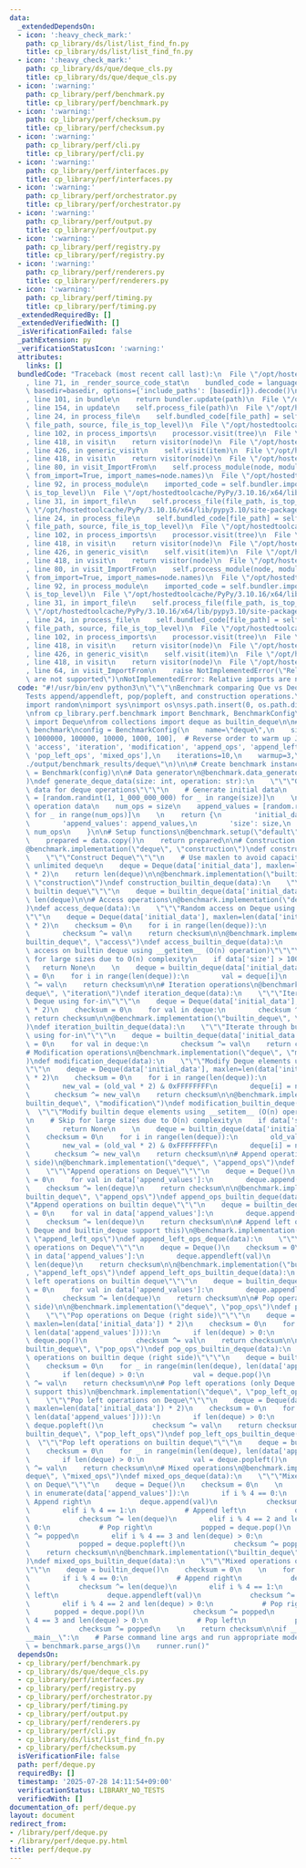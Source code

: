```yaml
---
data:
  _extendedDependsOn:
  - icon: ':heavy_check_mark:'
    path: cp_library/ds/list/list_find_fn.py
    title: cp_library/ds/list/list_find_fn.py
  - icon: ':heavy_check_mark:'
    path: cp_library/ds/que/deque_cls.py
    title: cp_library/ds/que/deque_cls.py
  - icon: ':warning:'
    path: cp_library/perf/benchmark.py
    title: cp_library/perf/benchmark.py
  - icon: ':warning:'
    path: cp_library/perf/checksum.py
    title: cp_library/perf/checksum.py
  - icon: ':warning:'
    path: cp_library/perf/cli.py
    title: cp_library/perf/cli.py
  - icon: ':warning:'
    path: cp_library/perf/interfaces.py
    title: cp_library/perf/interfaces.py
  - icon: ':warning:'
    path: cp_library/perf/orchestrator.py
    title: cp_library/perf/orchestrator.py
  - icon: ':warning:'
    path: cp_library/perf/output.py
    title: cp_library/perf/output.py
  - icon: ':warning:'
    path: cp_library/perf/registry.py
    title: cp_library/perf/registry.py
  - icon: ':warning:'
    path: cp_library/perf/renderers.py
    title: cp_library/perf/renderers.py
  - icon: ':warning:'
    path: cp_library/perf/timing.py
    title: cp_library/perf/timing.py
  _extendedRequiredBy: []
  _extendedVerifiedWith: []
  _isVerificationFailed: false
  _pathExtension: py
  _verificationStatusIcon: ':warning:'
  attributes:
    links: []
  bundledCode: "Traceback (most recent call last):\n  File \"/opt/hostedtoolcache/PyPy/3.10.16/x64/lib/pypy3.10/site-packages/onlinejudge_verify/documentation/build.py\"\
    , line 71, in _render_source_code_stat\n    bundled_code = language.bundle(stat.path,\
    \ basedir=basedir, options={'include_paths': [basedir]}).decode()\n  File \"/opt/hostedtoolcache/PyPy/3.10.16/x64/lib/pypy3.10/site-packages/onlinejudge_verify/languages/python.py\"\
    , line 101, in bundle\n    return bundler.update(path)\n  File \"/opt/hostedtoolcache/PyPy/3.10.16/x64/lib/pypy3.10/site-packages/onlinejudge_verify/languages/python_bundle.py\"\
    , line 154, in update\n    self.process_file(path)\n  File \"/opt/hostedtoolcache/PyPy/3.10.16/x64/lib/pypy3.10/site-packages/onlinejudge_verify/languages/python_bundle.py\"\
    , line 24, in process_file\n    self.bundled_code[file_path] = self.process_imports(tree,\
    \ file_path, source, file_is_top_level)\n  File \"/opt/hostedtoolcache/PyPy/3.10.16/x64/lib/pypy3.10/site-packages/onlinejudge_verify/languages/python_bundle.py\"\
    , line 102, in process_imports\n    processor.visit(tree)\n  File \"/opt/hostedtoolcache/PyPy/3.10.16/x64/lib/pypy3.10/ast.py\"\
    , line 418, in visit\n    return visitor(node)\n  File \"/opt/hostedtoolcache/PyPy/3.10.16/x64/lib/pypy3.10/ast.py\"\
    , line 426, in generic_visit\n    self.visit(item)\n  File \"/opt/hostedtoolcache/PyPy/3.10.16/x64/lib/pypy3.10/ast.py\"\
    , line 418, in visit\n    return visitor(node)\n  File \"/opt/hostedtoolcache/PyPy/3.10.16/x64/lib/pypy3.10/site-packages/onlinejudge_verify/languages/python_bundle.py\"\
    , line 80, in visit_ImportFrom\n    self.process_module(node, module_path, file_is_top_level,\
    \ from_import=True, import_names=node.names)\n  File \"/opt/hostedtoolcache/PyPy/3.10.16/x64/lib/pypy3.10/site-packages/onlinejudge_verify/languages/python_bundle.py\"\
    , line 92, in process_module\n    imported_code = self.bundler.import_file(module_path,\
    \ is_top_level)\n  File \"/opt/hostedtoolcache/PyPy/3.10.16/x64/lib/pypy3.10/site-packages/onlinejudge_verify/languages/python_bundle.py\"\
    , line 31, in import_file\n    self.process_file(file_path, is_top_level)\n  File\
    \ \"/opt/hostedtoolcache/PyPy/3.10.16/x64/lib/pypy3.10/site-packages/onlinejudge_verify/languages/python_bundle.py\"\
    , line 24, in process_file\n    self.bundled_code[file_path] = self.process_imports(tree,\
    \ file_path, source, file_is_top_level)\n  File \"/opt/hostedtoolcache/PyPy/3.10.16/x64/lib/pypy3.10/site-packages/onlinejudge_verify/languages/python_bundle.py\"\
    , line 102, in process_imports\n    processor.visit(tree)\n  File \"/opt/hostedtoolcache/PyPy/3.10.16/x64/lib/pypy3.10/ast.py\"\
    , line 418, in visit\n    return visitor(node)\n  File \"/opt/hostedtoolcache/PyPy/3.10.16/x64/lib/pypy3.10/ast.py\"\
    , line 426, in generic_visit\n    self.visit(item)\n  File \"/opt/hostedtoolcache/PyPy/3.10.16/x64/lib/pypy3.10/ast.py\"\
    , line 418, in visit\n    return visitor(node)\n  File \"/opt/hostedtoolcache/PyPy/3.10.16/x64/lib/pypy3.10/site-packages/onlinejudge_verify/languages/python_bundle.py\"\
    , line 80, in visit_ImportFrom\n    self.process_module(node, module_path, file_is_top_level,\
    \ from_import=True, import_names=node.names)\n  File \"/opt/hostedtoolcache/PyPy/3.10.16/x64/lib/pypy3.10/site-packages/onlinejudge_verify/languages/python_bundle.py\"\
    , line 92, in process_module\n    imported_code = self.bundler.import_file(module_path,\
    \ is_top_level)\n  File \"/opt/hostedtoolcache/PyPy/3.10.16/x64/lib/pypy3.10/site-packages/onlinejudge_verify/languages/python_bundle.py\"\
    , line 31, in import_file\n    self.process_file(file_path, is_top_level)\n  File\
    \ \"/opt/hostedtoolcache/PyPy/3.10.16/x64/lib/pypy3.10/site-packages/onlinejudge_verify/languages/python_bundle.py\"\
    , line 24, in process_file\n    self.bundled_code[file_path] = self.process_imports(tree,\
    \ file_path, source, file_is_top_level)\n  File \"/opt/hostedtoolcache/PyPy/3.10.16/x64/lib/pypy3.10/site-packages/onlinejudge_verify/languages/python_bundle.py\"\
    , line 102, in process_imports\n    processor.visit(tree)\n  File \"/opt/hostedtoolcache/PyPy/3.10.16/x64/lib/pypy3.10/ast.py\"\
    , line 418, in visit\n    return visitor(node)\n  File \"/opt/hostedtoolcache/PyPy/3.10.16/x64/lib/pypy3.10/ast.py\"\
    , line 426, in generic_visit\n    self.visit(item)\n  File \"/opt/hostedtoolcache/PyPy/3.10.16/x64/lib/pypy3.10/ast.py\"\
    , line 418, in visit\n    return visitor(node)\n  File \"/opt/hostedtoolcache/PyPy/3.10.16/x64/lib/pypy3.10/site-packages/onlinejudge_verify/languages/python_bundle.py\"\
    , line 64, in visit_ImportFrom\n    raise NotImplementedError(\"Relative imports\
    \ are not supported\")\nNotImplementedError: Relative imports are not supported\n"
  code: "#!/usr/bin/env python3\n\"\"\"\nBenchmark comparing Que vs Deque vs collections.deque.\n\
    Tests append/appendleft, pop/popleft, and construction operations.\n\"\"\"\n\n\
    import random\nimport sys\nimport os\nsys.path.insert(0, os.path.dirname(os.path.dirname(os.path.abspath(__file__))))\n\
    \nfrom cp_library.perf.benchmark import Benchmark, BenchmarkConfig\nfrom cp_library.ds.que.deque_cls\
    \ import Deque\nfrom collections import deque as builtin_deque\n\n# Configure\
    \ benchmark\nconfig = BenchmarkConfig(\n    name=\"deque\",\n    sizes=[10000000,\
    \ 1000000, 100000, 10000, 1000, 100],  # Reverse order to warm up JIT\n    operations=['construction',\
    \ 'access', 'iteration', 'modification', 'append_ops', 'append_left_ops', 'pop_ops',\
    \ 'pop_left_ops', 'mixed_ops'],\n    iterations=10,\n    warmup=3,\n    output_dir=\"\
    ./output/benchmark_results/deque\"\n)\n\n# Create benchmark instance\nbenchmark\
    \ = Benchmark(config)\n\n# Data generator\n@benchmark.data_generator(\"default\"\
    )\ndef generate_deque_data(size: int, operation: str):\n    \"\"\"Generate test\
    \ data for deque operations\"\"\"\n    # Generate initial data\n    initial_data\
    \ = [random.randint(1, 1_000_000_000) for _ in range(size)]\n    \n    # Generate\
    \ operation data\n    num_ops = size\n    append_values = [random.randint(1, 1_000_000_000)\
    \ for _ in range(num_ops)]\n    \n    return {\n        'initial_data': initial_data,\n\
    \        'append_values': append_values,\n        'size': size,\n        'num_ops':\
    \ num_ops\n    }\n\n# Setup functions\n@benchmark.setup(\"default\")\ndef setup(data):\n\
    \    prepared = data.copy()\n    return prepared\n\n# Construction operation\n\
    @benchmark.implementation(\"deque\", \"construction\")\ndef construction_deque(data):\n\
    \    \"\"\"Construct Deque\"\"\"\n    # Use maxlen to avoid capacity issues with\
    \ unlimited deque\n    deque = Deque(data['initial_data'], maxlen=len(data['initial_data'])\
    \ * 2)\n    return len(deque)\n\n@benchmark.implementation(\"builtin_deque\",\
    \ \"construction\")\ndef construction_builtin_deque(data):\n    \"\"\"Construct\
    \ builtin deque\"\"\"\n    deque = builtin_deque(data['initial_data'])\n    return\
    \ len(deque)\n\n# Access operations\n@benchmark.implementation(\"deque\", \"access\"\
    )\ndef access_deque(data):\n    \"\"\"Random access on Deque using __getitem__\"\
    \"\"\n    deque = Deque(data['initial_data'], maxlen=len(data['initial_data'])\
    \ * 2)\n    checksum = 0\n    for i in range(len(deque)):\n        val = deque[i]\n\
    \        checksum ^= val\n    return checksum\n\n@benchmark.implementation(\"\
    builtin_deque\", \"access\")\ndef access_builtin_deque(data):\n    \"\"\"Random\
    \ access on builtin deque using __getitem__ (O(n) operation)\"\"\"\n    # Skip\
    \ for large sizes due to O(n) complexity\n    if data['size'] > 10000:\n     \
    \   return None\n    \n    deque = builtin_deque(data['initial_data'])\n    checksum\
    \ = 0\n    for i in range(len(deque)):\n        val = deque[i]\n        checksum\
    \ ^= val\n    return checksum\n\n# Iteration operations\n@benchmark.implementation(\"\
    deque\", \"iteration\")\ndef iteration_deque(data):\n    \"\"\"Iterate through\
    \ Deque using for-in\"\"\"\n    deque = Deque(data['initial_data'], maxlen=len(data['initial_data'])\
    \ * 2)\n    checksum = 0\n    for val in deque:\n        checksum ^= val\n   \
    \ return checksum\n\n@benchmark.implementation(\"builtin_deque\", \"iteration\"\
    )\ndef iteration_builtin_deque(data):\n    \"\"\"Iterate through builtin deque\
    \ using for-in\"\"\"\n    deque = builtin_deque(data['initial_data'])\n    checksum\
    \ = 0\n    for val in deque:\n        checksum ^= val\n    return checksum\n\n\
    # Modification operations\n@benchmark.implementation(\"deque\", \"modification\"\
    )\ndef modification_deque(data):\n    \"\"\"Modify Deque elements using __setitem__\"\
    \"\"\n    deque = Deque(data['initial_data'], maxlen=len(data['initial_data'])\
    \ * 2)\n    checksum = 0\n    for i in range(len(deque)):\n        old_val = deque[i]\n\
    \        new_val = (old_val * 2) & 0xFFFFFFFF\n        deque[i] = new_val\n  \
    \      checksum ^= new_val\n    return checksum\n\n@benchmark.implementation(\"\
    builtin_deque\", \"modification\")\ndef modification_builtin_deque(data):\n  \
    \  \"\"\"Modify builtin deque elements using __setitem__ (O(n) operation)\"\"\"\
    \n    # Skip for large sizes due to O(n) complexity\n    if data['size'] > 10000:\n\
    \        return None\n    \n    deque = builtin_deque(data['initial_data'])\n\
    \    checksum = 0\n    for i in range(len(deque)):\n        old_val = deque[i]\n\
    \        new_val = (old_val * 2) & 0xFFFFFFFF\n        deque[i] = new_val\n  \
    \      checksum ^= new_val\n    return checksum\n\n# Append operations (right\
    \ side)\n@benchmark.implementation(\"deque\", \"append_ops\")\ndef append_ops_deque(data):\n\
    \    \"\"\"Append operations on Deque\"\"\"\n    deque = Deque()\n    checksum\
    \ = 0\n    for val in data['append_values']:\n        deque.append(val)\n    \
    \    checksum ^= len(deque)\n    return checksum\n\n@benchmark.implementation(\"\
    builtin_deque\", \"append_ops\")\ndef append_ops_builtin_deque(data):\n    \"\"\
    \"Append operations on builtin deque\"\"\"\n    deque = builtin_deque()\n    checksum\
    \ = 0\n    for val in data['append_values']:\n        deque.append(val)\n    \
    \    checksum ^= len(deque)\n    return checksum\n\n# Append left operations (only\
    \ Deque and builtin_deque support this)\n@benchmark.implementation(\"deque\",\
    \ \"append_left_ops\")\ndef append_left_ops_deque(data):\n    \"\"\"Append left\
    \ operations on Deque\"\"\"\n    deque = Deque()\n    checksum = 0\n    for val\
    \ in data['append_values']:\n        deque.appendleft(val)\n        checksum ^=\
    \ len(deque)\n    return checksum\n\n@benchmark.implementation(\"builtin_deque\"\
    , \"append_left_ops\")\ndef append_left_ops_builtin_deque(data):\n    \"\"\"Append\
    \ left operations on builtin deque\"\"\"\n    deque = builtin_deque()\n    checksum\
    \ = 0\n    for val in data['append_values']:\n        deque.appendleft(val)\n\
    \        checksum ^= len(deque)\n    return checksum\n\n# Pop operations (right\
    \ side)\n\n@benchmark.implementation(\"deque\", \"pop_ops\")\ndef pop_ops_deque(data):\n\
    \    \"\"\"Pop operations on Deque (right side)\"\"\"\n    deque = Deque(data['initial_data'],\
    \ maxlen=len(data['initial_data']) * 2)\n    checksum = 0\n    for _ in range(min(len(deque),\
    \ len(data['append_values']))):\n        if len(deque) > 0:\n            val =\
    \ deque.pop()\n            checksum ^= val\n    return checksum\n\n@benchmark.implementation(\"\
    builtin_deque\", \"pop_ops\")\ndef pop_ops_builtin_deque(data):\n    \"\"\"Pop\
    \ operations on builtin deque (right side)\"\"\"\n    deque = builtin_deque(data['initial_data'])\n\
    \    checksum = 0\n    for _ in range(min(len(deque), len(data['append_values']))):\n\
    \        if len(deque) > 0:\n            val = deque.pop()\n            checksum\
    \ ^= val\n    return checksum\n\n# Pop left operations (only Deque and builtin_deque\
    \ support this)\n@benchmark.implementation(\"deque\", \"pop_left_ops\")\ndef pop_left_ops_deque(data):\n\
    \    \"\"\"Pop left operations on Deque\"\"\"\n    deque = Deque(data['initial_data'],\
    \ maxlen=len(data['initial_data']) * 2)\n    checksum = 0\n    for _ in range(min(len(deque),\
    \ len(data['append_values']))):\n        if len(deque) > 0:\n            val =\
    \ deque.popleft()\n            checksum ^= val\n    return checksum\n\n@benchmark.implementation(\"\
    builtin_deque\", \"pop_left_ops\")\ndef pop_left_ops_builtin_deque(data):\n  \
    \  \"\"\"Pop left operations on builtin deque\"\"\"\n    deque = builtin_deque(data['initial_data'])\n\
    \    checksum = 0\n    for _ in range(min(len(deque), len(data['append_values']))):\n\
    \        if len(deque) > 0:\n            val = deque.popleft()\n            checksum\
    \ ^= val\n    return checksum\n\n# Mixed operations\n@benchmark.implementation(\"\
    deque\", \"mixed_ops\")\ndef mixed_ops_deque(data):\n    \"\"\"Mixed operations\
    \ on Deque\"\"\"\n    deque = Deque()\n    checksum = 0\n    \n    for i, val\
    \ in enumerate(data['append_values']):\n        if i % 4 == 0:\n            #\
    \ Append right\n            deque.append(val)\n            checksum ^= len(deque)\n\
    \        elif i % 4 == 1:\n            # Append left\n            deque.appendleft(val)\n\
    \            checksum ^= len(deque)\n        elif i % 4 == 2 and len(deque) >\
    \ 0:\n            # Pop right\n            popped = deque.pop()\n            checksum\
    \ ^= popped\n        elif i % 4 == 3 and len(deque) > 0:\n            # Pop left\n\
    \            popped = deque.popleft()\n            checksum ^= popped\n    \n\
    \    return checksum\n\n@benchmark.implementation(\"builtin_deque\", \"mixed_ops\"\
    )\ndef mixed_ops_builtin_deque(data):\n    \"\"\"Mixed operations on builtin deque\"\
    \"\"\n    deque = builtin_deque()\n    checksum = 0\n    \n    for i, val in enumerate(data['append_values']):\n\
    \        if i % 4 == 0:\n            # Append right\n            deque.append(val)\n\
    \            checksum ^= len(deque)\n        elif i % 4 == 1:\n            # Append\
    \ left\n            deque.appendleft(val)\n            checksum ^= len(deque)\n\
    \        elif i % 4 == 2 and len(deque) > 0:\n            # Pop right\n      \
    \      popped = deque.pop()\n            checksum ^= popped\n        elif i %\
    \ 4 == 3 and len(deque) > 0:\n            # Pop left\n            popped = deque.popleft()\n\
    \            checksum ^= popped\n    \n    return checksum\n\nif __name__ == \"\
    __main__\":\n    # Parse command line args and run appropriate mode\n    runner\
    \ = benchmark.parse_args()\n    runner.run()"
  dependsOn:
  - cp_library/perf/benchmark.py
  - cp_library/ds/que/deque_cls.py
  - cp_library/perf/interfaces.py
  - cp_library/perf/registry.py
  - cp_library/perf/orchestrator.py
  - cp_library/perf/timing.py
  - cp_library/perf/output.py
  - cp_library/perf/renderers.py
  - cp_library/perf/cli.py
  - cp_library/ds/list/list_find_fn.py
  - cp_library/perf/checksum.py
  isVerificationFile: false
  path: perf/deque.py
  requiredBy: []
  timestamp: '2025-07-28 14:11:54+09:00'
  verificationStatus: LIBRARY_NO_TESTS
  verifiedWith: []
documentation_of: perf/deque.py
layout: document
redirect_from:
- /library/perf/deque.py
- /library/perf/deque.py.html
title: perf/deque.py
---
```

